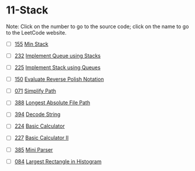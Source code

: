 # 11-Stack
Note: Click on the number to go to the source code; click on the name to go to the LeetCode website.

- [ ] [155](155_Min_Stack.cpp) [Min Stack](https://leetcode.com/problems/min-stack/description/)

- [ ] [232](232_Implement_Queue_using_Stacks.cpp) [Implement Queue using Stacks](https://leetcode.com/problems/implement-queue-using-stacks/description/)

- [ ] [225](225_Implement_Stack_using_Queues.cpp) [Implement Stack using Queues](https://leetcode.com/problems/implement-stack-using-queues/description/)

- [ ] [150](150_Evaluate_Reverse_Polish_Notation.cpp) [Evaluate Reverse Polish Notation](https://leetcode.com/problems/evaluate-reverse-polish-notation/description/)

- [ ] [071](071_Simplify_Path.cpp) [Simplify Path](https://leetcode.com/problems/simplify-path/description/)

- [ ] [388](388_Longest_Absolute_File_Path.cpp) [Longest Absolute File Path](https://leetcode.com/problems/longest-absolute-file-path/description/)

- [ ] [394](394_Decode_String.cpp) [Decode String](https://leetcode.com/problems/decode-string/)

- [ ] [224](224_Basic_Calculator.cpp) [Basic Calculator](https://leetcode.com/problems/basic-calculator/description/)

- [ ] [227](227_Basic_Calculator_II.cpp) [Basic Calculator II](https://leetcode.com/problems/basic-calculator-ii/description/)

- [ ] [385](385_Mini_Parser.cpp) [Mini Parser](https://leetcode.com/problems/mini-parser/description/)

- [ ] [084](084_Largest_Rectangle_in_Histogram.cpp) [Largest Rectangle in Histogram](https://leetcode.com/problems/largest-rectangle-in-histogram/description/)
